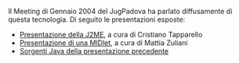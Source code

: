 Il Meeting di Gennaio 2004 del JugPadova ha parlato diffusamente di questa tecnologia. Di seguito le presentazioni esposte:

* [Presentazione della J2ME](http://www.jugpadova.it/eventi/files/jm08_IntroduzioneJ2ME.zip), a cura di Cristiano Tapparello
* [Presentazione di una MIDlet](http://www.jugpadova.it/eventi/files/jm08_PresentazioneMidlet.zip), a cura di Mattia Zuliani
* [Sorgenti Java della presentazione precedente](http://www.jugpadova.it/eventi/files/jm08_PresentazioneMidlet_src.zip)
	

